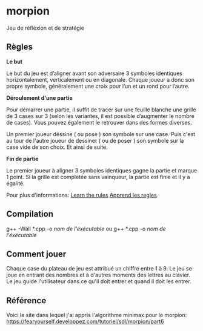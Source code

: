 # morpion

Jeu de réfléxion et de stratégie 

## Règles
**Le but**

Le but du jeu est d’aligner avant son adversaire 3 symboles identiques horizontalement, verticalement ou en diagonale. Chaque joueur a donc son propre symbole, généralement une croix pour l’un et un rond pour l’autre.

**Déroulement d'une partie**

Pour démarrer une partie, il suffit de tracer sur une feuille blanche une grille de 3 cases sur 3 (selon les variantes, il est possible d’augmenter le nombre de cases). Vous pouvez également le retrouver dans des formes diverses.

Un premier joueur déssine ( ou pose ) son symbole sur une case. Puis c'est au tour de l'autre joueur de dessiner ( ou de poser ) son symbole sur la case vide de son choix. Et ainsi de suite.

**Fin de partie**

Le premier joueur à aligner 3 symboles identiques gagne la partie et marque 1 point. Si la grille est completée sans vainqueur, la partie est finie et il y a égalité.

Pour plus d'informations: 
[Learn the rules](https://en.wikipedia.org/wiki/Tic-tac-toe) 
[Apprend les regles ](https://fr.wikipedia.org/wiki/Morpion_(jeu)) 


## Compilation

g++ -Wall *.cpp -o *nom de l'éxécutable*
ou
g++ *.cpp -o *nom de l'éxécutable*


## Comment jouer 

Chaque case du plateau de jeu est attribué un chiffre entre 1 à 9. Le jeu se joue en entrant des nombres et à d'autres moments des lettres au clavier. Le jeu guide l'utilisateur dans ce qu'il doit entrer et quand il doit les entrer. 


## Référence

Voici le site dans lequel j'ai appris l'algorithme minimax pour le morpion:
https://fearyourself.developpez.com/tutoriel/sdl/morpion/part6
